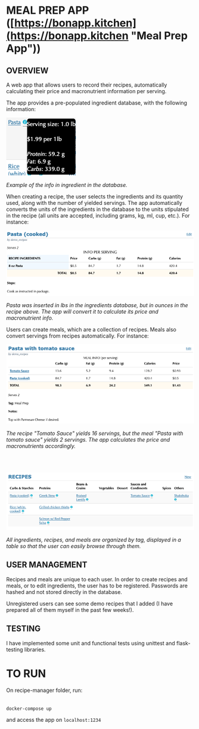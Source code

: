 # MEAL PREP APP ([https://bonapp.kitchen](https://bonapp.kitchen "Meal Prep App"))

## OVERVIEW

A web app that allows users to record their recipes, automatically calculating their price and macronutrient information per serving.

The app provides a pre-populated ingredient database, with the following information:

![image-20200225120036061](./images/image1.png)

*Example of the info in ingredient in the database.*

When creating a recipe, the user selects the ingredients and its quantity used, along with the number of yielded servings. The app automatically converts the units of the ingredients in the database to the units stipulated in the recipe (all units are accepted, including grams, kg, ml, cup, etc.). For instance:

![image-20200225120229379](./images/image2.png)

*Pasta was inserted in lbs in the ingredients database, but in ounces in the recipe above. The app will convert it to calculate its price and macronutrient info.*


Users can create meals, which are a collection of recipes. Meals also convert servings from recipes automatically. For instance:

![image-20200225121032060](./images/image3.png)

*The recipe "Tomato Sauce" yields 16 servings, but the meal "Pasta with tomato sauce" yields 2 servings. The app calculates the price and macronutrients accordingly.*

</br></br>

![image-20200225121804689](./images/image4.png)

*All ingredients, recipes, and meals are organized by tag, displayed in a table so that the user can easily browse through them.*



## USER MANAGEMENT

Recipes and meals are unique to each user. In order to create recipes and meals, or to edit ingredients, the user has to be registered. Passwords are hashed and not stored directly in the database. 

Unregistered users can see some demo recipes that I added (I have prepared all of them myself in the past few weeks!).



## TESTING

I have implemented some unit and functional tests using unittest and flask-testing libraries.

# TO RUN

On recipe-manager folder, run:

<code>
docker-compose up
</code>

and access the app on <code>localhost:1234</code>
